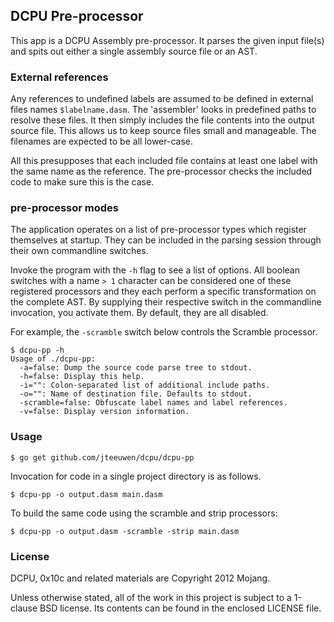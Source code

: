 ## DCPU Pre-processor

This app is a DCPU Assembly pre-processor.
It parses the given input file(s) and spits out either a single assembly source
file or an AST.

### External references

Any references to undefined labels are assumed to be defined
in external files names `$labelname.dasm`. The 'assembler' looks in
predefined paths to resolve these files. It then simply includes the file
contents into the output source file. This allows us to keep source files
small and manageable. The filenames are expected to be all lower-case.

All this presupposes that each included file contains at least one label
with the same name as the reference. The pre-processor checks the
included code to make sure this is the case.

### pre-processor modes

The application operates on a list of pre-processor types which register
themselves at startup. They can be included in the parsing session through
their own commandline switches.

Invoke the program with the `-h` flag to see a list of options.
All boolean switches with a name `> 1` character can be considered
one of these registered processors and they each perform a specific
transformation on the complete AST. By supplying their respective switch
in the commandline invocation, you activate them. By default, they are
all disabled.

For example, the `-scramble` switch below controls the Scramble processor.

    $ dcpu-pp -h 
    Usage of ./dcpu-pp:
      -a=false: Dump the source code parse tree to stdout.
      -h=false: Display this help.
      -i="": Colon-separated list of additional include paths.
      -o="": Name of destination file. Defaults to stdout.
      -scramble=false: Obfuscate label names and label references.
      -v=false: Display version information.

### Usage

    $ go get github.com/jteeuwen/dcpu/dcpu-pp

Invocation for code in a single project directory is as follows.

    $ dcpu-pp -o output.dasm main.dasm

To build the same code using the scramble and strip processors:

    $ dcpu-pp -o output.dasm -scramble -strip main.dasm

### License

DCPU, 0x10c and related materials are Copyright 2012 Mojang.

Unless otherwise stated, all of the work in this project is subject to a
1-clause BSD license. Its contents can be found in the enclosed LICENSE file.
